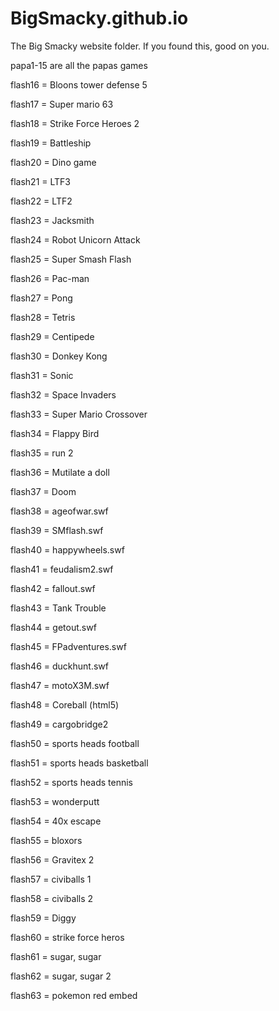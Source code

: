 # BigSmacky.github.io
The Big Smacky website folder. If you found this, good on you.

papa1-15 are all the papas games

flash16 = Bloons tower defense 5

flash17 = Super mario 63

flash18 = Strike Force Heroes 2

flash19 = Battleship

flash20 = Dino game

flash21 = LTF3

flash22 = LTF2

flash23 = Jacksmith

flash24 = Robot Unicorn Attack

flash25 = Super Smash Flash

flash26 = Pac-man

flash27 = Pong

flash28 = Tetris

flash29 = Centipede

flash30 = Donkey Kong

flash31 = Sonic

flash32 = Space Invaders

flash33 = Super Mario Crossover

flash34 = Flappy Bird

flash35 = run 2

flash36 = Mutilate a doll

flash37 = Doom

flash38 = ageofwar.swf	

flash39 = SMflash.swf
	
flash40 = happywheels.swf	

flash41 = feudalism2.swf	

flash42 = fallout.swf	

flash43 = Tank Trouble		

flash44 = getout.swf	

flash45 = FPadventures.swf	

flash46 = duckhunt.swf

flash47 = motoX3M.swf

flash48 = Coreball (html5)

flash49 = cargobridge2

flash50 = sports heads football

flash51 = sports heads basketball

flash52 = sports heads tennis

flash53 = wonderputt

flash54 = 40x escape

flash55 = bloxors 

flash56 = Gravitex 2

flash57 = civiballs 1

flash58 = civiballs 2

flash59 = Diggy

flash60 = strike force heros

flash61 = sugar, sugar

flash62 = sugar, sugar 2

flash63 = pokemon red embed
